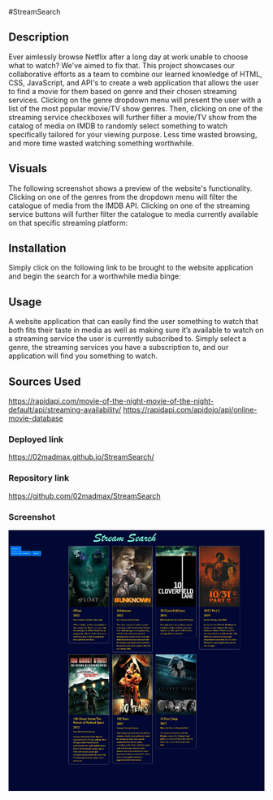 #StreamSearch

## Description
Ever aimlessly browse Netflix after a long day at work unable to choose what to watch? We've aimed to fix that. This project showcases our collaborative efforts as a team to combine our learned knowledge of HTML, CSS, JavaScript, and API's to create a web application that allows the user to find a movie for them based on genre and their chosen streaming services. Clicking on the genre dropdown menu will present the user with a list of the most popular movie/TV show genres. Then, clicking on one of the streaming service checkboxes will further filter a movie/TV show from the catalog of media on IMDB to randomly select something to watch specifically tailored for your viewing purpose. Less time wasted browsing, and more time wasted watching something worthwhile.

## Visuals
The following screenshot shows a preview of the website's functionality. Clicking on one of the genres from the dropdown menu will filter the catalogue of media from the IMDB API. Clicking on one of the streaming service buttons will further filter the catalogue to media currently available on that specific streaming platform:




## Installation
Simply click on the following link to be brought to the website application and begin the search for a worthwhile media binge:

## Usage
A website application that can easily find the user something to watch that both fits their taste in media as well as making sure it’s available to watch on a streaming service the user is currently subscribed to. Simply select a genre, the streaming services you have a subscription to, and our application will find you something to watch.

## Sources Used
https://rapidapi.com/movie-of-the-night-movie-of-the-night-default/api/streaming-availability/
https://rapidapi.com/apidojo/api/online-movie-database

### Deployed link
https://02madmax.github.io/StreamSearch/

### Repository link
https://github.com/02madmax/StreamSearch

### Screenshot
![StreamSearch](assets/streamsearchscreenshot.png)
